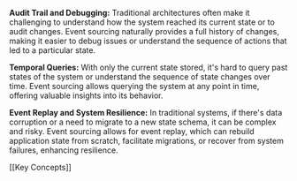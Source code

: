 **Audit Trail and Debugging:** Traditional architectures often make it challenging to understand how the system reached its current state or to audit changes. Event sourcing naturally provides a full history of changes, making it easier to debug issues or understand the sequence of actions that led to a particular state.

**Temporal Queries:** With only the current state stored, it's hard to query past states of the system or understand the sequence of state changes over time. Event sourcing allows querying the system at any point in time, offering valuable insights into its behavior.

**Event Replay and System Resilience:** In traditional systems, if there's data corruption or a need to migrate to a new state schema, it can be complex and risky. Event sourcing allows for event replay, which can rebuild application state from scratch, facilitate migrations, or recover from system failures, enhancing resilience.

[[Key Concepts]]

